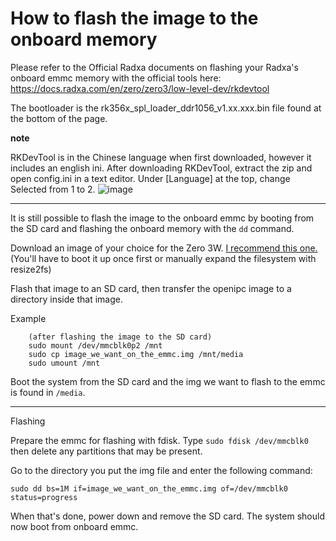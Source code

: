 <h1>How to flash the image to the onboard memory</h1>

Please refer to the Official Radxa documents on flashing your Radxa's onboard emmc memory with the official tools here: https://docs.radxa.com/en/zero/zero3/low-level-dev/rkdevtool

The bootloader is the rk356x_spl_loader_ddr1056_v1.xx.xxx.bin file found at the bottom of the page.

**note**

RKDevTool is in the Chinese language when first downloaded, however it includes an english ini. After downloading RKDevTool, extract the zip and open config.ini in a text editor. Under [Language] at the top, change Selected from 1 to 2. ![image](https://github.com/OpenIPC/sbc-groundstations/assets/35317840/0bb45f68-b3d3-4901-ad12-6ccad391e0ea)


***


It is still possible to flash the image to the onboard emmc by booting from the SD card and flashing the onboard memory with the `dd` command.

Download an image of your choice for the Zero 3W. [I recommend this one.](https://github.com/Joshua-Riek/ubuntu-rockchip/releases/download/v1.33/ubuntu-22.04.3-preinstalled-server-arm64-radxa-zero3.img.xz) (You'll have to boot it up once first or manually expand the filesystem with resize2fs)

Flash that image to an SD card, then transfer the openipc image to a directory inside that image.

Example

		(after flashing the image to the SD card)
  		sudo mount /dev/mmcblk0p2 /mnt
		sudo cp image_we_want_on_the_emmc.img /mnt/media
  		sudo umount /mnt


Boot the system from the SD card and the img we want to flash to the emmc is found in `/media`.

***

Flashing

Prepare the emmc for flashing with fdisk. Type `sudo fdisk /dev/mmcblk0` then delete any partitions that may be present.

Go to the directory you put the img file and enter the following command:

`sudo dd bs=1M if=image_we_want_on_the_emmc.img of=/dev/mmcblk0 status=progress`

When that's done, power down and remove the SD card. The system should now boot from onboard emmc.
